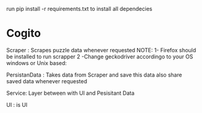 run pip install -r requirements.txt to install all dependecies

# Cogito
Scraper : Scrapes puzzle data whenever requested
 NOTE: 1- Firefox should be installed to run scrapper
       2 -Change geckodriver accordingo to your OS windows or Unix based:

PersistanData : Takes data from Scraper and save this data also share saved data whenever requested

Service: Layer between with UI and Pesisitant Data

UI : is UI
